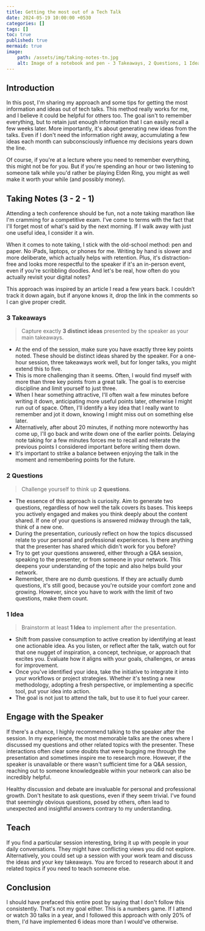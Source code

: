 ```yaml
---
title: Getting the most out of a Tech Talk
date: 2024-05-19 10:00:00 +0530
categories: []
tags: []
toc: true
published: true
mermaid: true
image:
    path: /assets/img/taking-notes-tn.jpg
    alt: Image of a notebook and pen - 3 Takeaways, 2 Questions, 1 Idea
---
```


## Introduction

In this post, I'm sharing my approach and some tips for getting the most information and ideas out of tech talks. This
method really works for me, and I believe it could be helpful for others too. The goal isn't to remember everything,
but to retain just enough information that I can easily recall a few weeks later. More importantly, it's about
generating new ideas from the talks. Even if I don't need the information right away, accumulating a few ideas each month
can subconsciously influence my decisions years down the line.

Of course, if you're at a lecture where you need to remember everything, this might not be for you.
But if you're spending an hour or two listening to someone talk while
you'd rather be playing Elden Ring, you might as well make it worth your while (and possibly money).


## Taking Notes (3 - 2 - 1)

Attending a tech conference should be fun, not a note taking marathon like I'm cramming for a competitive exam.
I've come to terms with the fact that I'll forget most of what's said by the next morning. If I walk away with
just one useful idea, I consider it a win.

When it comes to note taking, I stick with the old-school method: pen and paper. No iPads, laptops, or phones for me.
Writing by hand is slower and more deliberate, which actually helps with retention. Plus, it's distraction-free and
looks more respectful to the speaker if it's an in-person event, even if you're scribbling doodles. And let's be
real, how often do you actually revisit your digital notes?

This approach was inspired by an article I read a few years back. I couldn’t track it down again, but if anyone
knows it, drop the link in the comments so I can give proper credit.

### 3 Takeaways

> Capture exactly **3 distinct ideas** presented by the speaker as your main takeaways.

* At the end of the session, make sure you have exactly three key points noted. These should be distinct ideas
    shared by the speaker. For a one-hour session, three takeaways work well, but for longer talks, you might
    extend this to five.
* This is more challenging than it seems. Often, I would find myself with more than three key points from a great
    talk. The goal is to exercise discipline and limit yourself to just three.
* When I hear something attractive, I'll often wait a few minutes before writing it down, anticipating more useful
    points later, otherwise I might run out of space. Often, I’ll identify a key idea that I really want to
    remember and jot it down, knowing I might miss out on something else later.
* Alternatively, after about 20 minutes, if nothing more noteworthy has come up, I'll go back and write down one
    of the earlier points. Delaying note taking for a few minutes forces me to recall and reiterate the
    previous points I considered important before writing them down.
* It's important to strike a balance between enjoying the talk in the moment and remembering points for the future.

### 2 Questions

> Challenge yourself to think up **2 questions**.

* The essence of this approach is curiosity. Aim to generate two questions, regardless of how well the talk covers
    its bases. This keeps you actively engaged and makes you think deeply about the content shared. If one of your
    questions is answered midway through the talk, think of a new one.
* During the presentation, curiously reflect on how the topics discussed relate to your personal and professional
    experiences. Is there anything that the presenter has shared which didn't work for you before?
* Try to get your questions answered, either through a Q&A session, speaking to the presenter, or from someone in
    your network. This deepens your understanding of the topic and also helps build your network.
* Remember, there are no dumb questions. If they are actually dumb questions, it's still good, because you're
    outside your comfort zone and growing. However, since you have to work with the limit of two questions, make them
    count.

### 1 Idea

> Brainstorm at least **1 Idea** to implement after the presentation.

* Shift from passive consumption to active creation by identifying at least one actionable idea. As you listen,
  or reflect after the talk, watch out for that one nugget of inspiration, a concept, technique, or
  approach that excites you. Evaluate how it aligns with your goals, challenges, or areas for improvement.
* Once you've identified your idea, take the initiative to integrate it into your workflows or project strategies.
  Whether it's testing a new methodology, adopting a fresh perspective, or implementing a specific tool, put your
  idea into action.
* The goal is not just to attend the talk, but to use it to fuel your career.

## Engage with the Speaker

If there's a chance, I highly recommend talking to the speaker after the session. In my experience, the most
memorable talks are the ones where I discussed my questions and other related topics with the presenter.
These interactions often clear some doubts that were bugging me through the presentation and sometimes
inspire me to research more. However, if the speaker is unavailable or there wasn't sufficient time for a Q&A session,
reaching out to someone knowledgeable within your network can also be incredibly helpful.

Healthy discussion and debate are invaluable for personal and professional growth. Don't hesitate to ask questions,
even if they seem trivial. I've found that seemingly obvious questions, posed by others, often lead to unexpected
and insightful answers contrary to my understanding.

## Teach

If you find a particular session interesting, bring it up with people in your daily conversations. They might have
conflicting views you did not explore. Alternatively, you could set up a session with your work team and
discuss the ideas and your key takeaways. You are forced to research about it and related topics if you need to
teach someone else. 

## Conclusion

I should have prefaced this entire post by saying that I don't follow this consistently. That's not my goal either.
This is a numbers game. If I attend or watch 30 talks in a year, and I followed this approach with only 20% of them,
I'd have implemented 6 ideas more than I would've otherwise.
